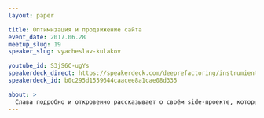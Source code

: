 ```yaml
---
layout: paper

title: Оптимизация и продвижение сайта
event_date: 2017.06.28
meetup_slug: 19
speaker_slug: vyacheslav-kulakov

youtube_id: S3jS6C-ugYs
speakerdeck_direct: https://speakerdeck.com/deeprefactoring/instrumienty-optimizatsiia-saita
speakerdeck_id: b0c295d1559644caacee8a1cae08d335

about: >
  Слава подробно и откровенно рассказывает о своём side-проекте, который со временем превратился в источник пассивного дохода. О том, с какими проблемами столкнулся и чем эта история закончилась.
---
```

